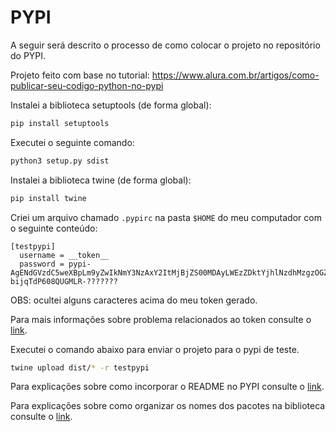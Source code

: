 # PYPI

A seguir será descrito o processo de como colocar o projeto no repositório do PYPI. 

Projeto feito com base no tutorial: https://www.alura.com.br/artigos/como-publicar-seu-codigo-python-no-pypi

Instalei a biblioteca setuptools (de forma global):

```bash
pip install setuptools
```

Executei o seguinte comando:

```bash
python3 setup.py sdist
```

Instalei a biblioteca twine (de forma global):

```bash
pip install twine
```

Criei um arquivo chamado `.pypirc` na pasta `$HOME` do meu computador com o seguinte conteúdo:

```text
[testpypi]
  username = __token__
  password = pypi-AgENdGVzdC5weXBpLm9yZwIkNmY3NzAxY2ItMjBjZS00MDAyLWEzZDktYjhlNzdhMzgzOGZiAAIqWzMsIjE4NjRiZmZhLTkxYzItNDc5MS1iMThkLWFiOWNmZDBiZmU5NiJdAAAGIAJYyKus3qMvQo4BS_M-bijqTdP608QUGMLR-???????
```

OBS: ocultei alguns caracteres acima do meu token gerado.

Para mais informações sobre problema relacionados ao token consulte o [link](https://pypi.org/help/#apitoken).

Executei o comando abaixo para enviar o projeto para o pypi de teste.

```bash
twine upload dist/* -r testpypi
```

Para explicações sobre como incorporar o README no PYPI consulte o [link](https://packaging.python.org/en/latest/guides/making-a-pypi-friendly-readme/).

Para explicações sobre como organizar os nomes dos pacotes na biblioteca consulte o [link](https://stackoverflow.com/questions/17155804/confused-about-the-package-dir-and-packages-settings-in-setup-py).
